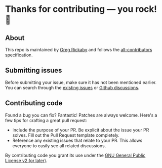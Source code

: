 # Thanks for contributing — you rock! 🤘

## About

This repo is maintained by [Greg Rickaby](https://gregrickaby.com/) and follows the [all-contributors](https://github.com/all-contributors/all-contributors) specification.

## Submitting issues

Before submitting your issue, make sure it has not been mentioned earlier. You can search through the [existing issues](https://github.com/gregrickaby/nextjs-template/issues) or [Github discussions](https://github.com/gregrickaby/nextjs-template/discussions).

## Contributing code

Found a bug you can fix? Fantastic! Patches are always welcome. Here's a few tips for crafting a great pull request:

- Include the purpose of your PR. Be explicit about the issue your PR solves. Fill out the Pull Request template completely.
- Reference any existing issues that relate to your PR. This allows everyone to easily see all related discussions.

By contributing code you grant its use under the [GNU General Public License v2 (or later)](ttps://github.com/gregrickaby/nextjs-template/blob/main/LICENSE.md).
